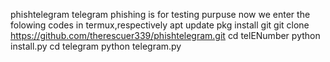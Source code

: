phishtelegram
telegram phishing is for testing purpuse 
now we enter the folowing codes in termux,respectively
apt update
pkg install git
git clone https://github.com/therescuer339/phishtelegram.git
cd telENumber
python install.py
cd telegram
python telegram.py
